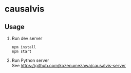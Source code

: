 # causalvis
## Usage
1. Run dev server
    ```
    npm install
    npm start
    ```
2. Run Python server  
    See https://github.com/kozenumezawa/causalvis-server
